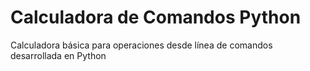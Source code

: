 # Calculadora de Comandos Python

Calculadora básica para operaciones desde línea de comandos desarrollada en Python